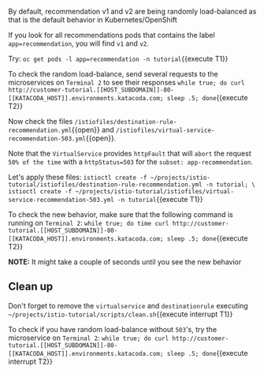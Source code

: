 By default, recommendation v1 and v2 are being randomly load-balanced as that is the default behavior in Kubernetes/OpenShift

If you look for all recommendations pods that contains the label `app=recommendation`, you will find `v1` and `v2`.

Try: `oc get pods -l app=recommendation -n tutorial`{{execute T1}}

To check the random load-balance, send several requests to the microservices on `Terminal 2` to see their responses
`while true; do curl http://customer-tutorial.[[HOST_SUBDOMAIN]]-80-[[KATACODA_HOST]].environments.katacoda.com; sleep .5; done`{{execute T2}}

Now check the files `/istiofiles/destination-rule-recommendation.yml`{{open}} and `/istiofiles/virtual-service-recommendation-503.yml`{{open}}.

Note that the `VirtualService` provides `httpFault` that will `abort` the request `50% of the time` with a `httpStatus=503` for the `subset: app-recommendation`.

Let's apply these files: `istioctl create -f ~/projects/istio-tutorial/istiofiles/destination-rule-recommendation.yml -n tutorial; \
istioctl create -f ~/projects/istio-tutorial/istiofiles/virtual-service-recommendation-503.yml -n tutorial`{{execute T1}}

To check the new behavior, make sure that the following command is running on `Terminal 2`:
`while true; do time curl http://customer-tutorial.[[HOST_SUBDOMAIN]]-80-[[KATACODA_HOST]].environments.katacoda.com; sleep .5; done`{{execute T2}}

**NOTE:** It might take a couple of seconds until you see the new behavior

## Clean up

Don't forget to remove the `virtualservice` and `destinationrule` executing `~/projects/istio-tutorial/scripts/clean.sh`{{execute interrupt T1}}

To check if you have random load-balance without `503`'s, try the microservice on `Terminal 2`: `while true; do curl http://customer-tutorial.[[HOST_SUBDOMAIN]]-80-[[KATACODA_HOST]].environments.katacoda.com; sleep .5; done`{{execute interrupt T2}}

